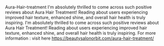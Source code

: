 Aura-Hair-treatment
I'm absolutely thrilled to come across such positive reviews about Aura Hair Treatment! Reading about users experiencing improved hair texture, enhanced shine, and overall hair health is truly inspiring.
I'm absolutely thrilled to come across such positive reviews about Aura Hair Treatment! Reading about users experiencing improved hair texture, enhanced shine, and overall hair health is truly inspiring.
For more information : visit here
https://beautysalonorbit.com/aura-hair-treatment/
